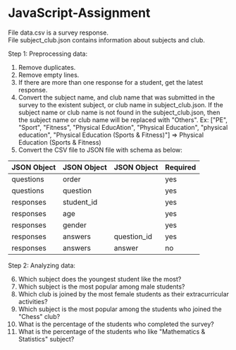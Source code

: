 # JavaScript-Assignment
File data.csv is a survey response.\
File subject_club.json contains information about subjects and club. 

Step 1: Preprocessing data: 
1. Remove duplicates.
2. Remove empty lines.
3. If there are more than one response for a student, get the latest response.
4. Convert the subject name, and club name that was submitted in the survey to the existent subject, or club name in subject_club.json. If the subject name or club name is not found in the subject_club.json, then the subject name or club name will be replaced with "Others".
  Ex: ["PE", "Sport", "Fitness", "Physical EducAtion", "Physical Education", "physical education", "Physical Education (Sports & Fitness)"] => Physical Education (Sports & Fitness)
5. Convert the CSV file to JSON file with schema as below:

|JSON Object |JSON Object|JSON Object|Required|
|------------| --------- |-----------|--------|
|questions   |order      |           |yes     |
|questions   |question   |           |yes     |
|responses   |student_id |           |yes     |
|responses   |age        |           |yes     |
|responses   |gender     |           |yes     |
|responses   |answers    |question_id|yes     |
|responses   |answers    |answer     |no      |


Step 2: Analyzing data:

6. Which subject does the youngest student like the most?
7. Which subject is the most popular among male students?
8. Which club is joined by the most female students as their extracurricular activities?
9. Which subject is the most popular among the students who joined the "Chess" club?
10. What is the percentage of the students who completed the survey?
11. What is the percentage of the students who like "Mathematics & Statistics" subject?
